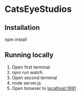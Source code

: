 # CatsEyeStudios

## Installation

npm install

## Running locally

1.  Open first terminal
2.  npm run watch
3.  Open second terminal
4.  node server.js
5.  Open browser to [localhost:1991](http://127.0.0.1:1991/)
